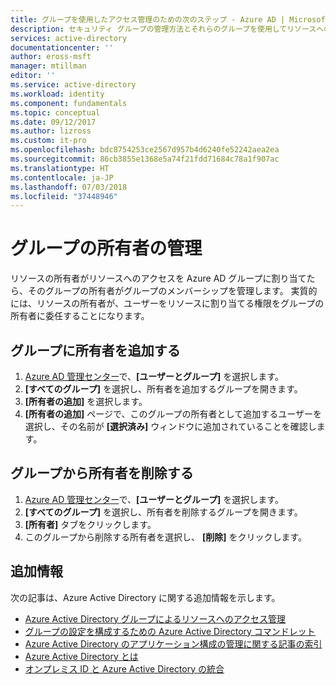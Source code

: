 ```yaml
---
title: グループを使用したアクセス管理のための次のステップ - Azure AD | Microsoft Docs
description: セキュリティ グループの管理方法とそれらのグループを使用してリソースへのアクセスを管理する方法を上級者向けに説明しています。
services: active-directory
documentationcenter: ''
author: eross-msft
manager: mtillman
editor: ''
ms.service: active-directory
ms.workload: identity
ms.component: fundamentals
ms.topic: conceptual
ms.date: 09/12/2017
ms.author: lizross
ms.custom: it-pro
ms.openlocfilehash: bdc8754253ce2567d957b4d6240fe52242aea2ea
ms.sourcegitcommit: 86cb3855e1368e5a74f21fdd71684c78a1f907ac
ms.translationtype: HT
ms.contentlocale: ja-JP
ms.lasthandoff: 07/03/2018
ms.locfileid: "37448946"
---
```

# <a name="managing-owners-for-a-group"></a>グループの所有者の管理
リソースの所有者がリソースへのアクセスを Azure AD グループに割り当てたら、そのグループの所有者がグループのメンバーシップを管理します。 実質的には、リソースの所有者が、ユーザーをリソースに割り当てる権限をグループの所有者に委任することになります。

## <a name="add-an-owner-to-a-group"></a>グループに所有者を追加する

1. [Azure AD 管理センター](https://aad.portal.azure.com)で、**[ユーザーとグループ]** を選択します。
2. **[すべてのグループ]** を選択し、所有者を追加するグループを開きます。
3. **[所有者の追加]** を選択します。
4. **[所有者の追加]** ページで、このグループの所有者として追加するユーザーを選択し、その名前が **[選択済み]** ウィンドウに追加されていることを確認します。

## <a name="remove-an-owner-from-a-group"></a>グループから所有者を削除する

1. [Azure AD 管理センター](https://aad.portal.azure.com)で、**[ユーザーとグループ]** を選択します。
2. **[すべてのグループ]** を選択し、所有者を削除するグループを開きます。
3. **[所有者]** タブをクリックします。
4. このグループから削除する所有者を選択し、 **[削除]** をクリックします。

## <a name="additional-information"></a>追加情報
次の記事は、Azure Active Directory に関する追加情報を示します。

* [Azure Active Directory グループによるリソースへのアクセス管理](active-directory-manage-groups.md)
* [グループの設定を構成するための Azure Active Directory コマンドレット](../users-groups-roles/groups-settings-cmdlets.md)
* [Azure Active Directory のアプリケーション構成の管理に関する記事の索引](../active-directory-apps-index.md)
* [Azure Active Directory とは](active-directory-whatis.md)
* [オンプレミス ID と Azure Active Directory の統合](../connect/active-directory-aadconnect.md)
